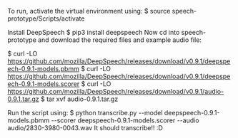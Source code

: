 To run, activate the virtual environment using:
	$ source speech-prototype/Scripts/activate

Install DeepSpeech
    $ pip3 install deepspeech
Now cd into speech-prototype and download the required files and example audio file:


$ curl -LO https://github.com/mozilla/DeepSpeech/releases/download/v0.9.1/deepspeech-0.9.1-models.pbmm
$ curl -LO https://github.com/mozilla/DeepSpeech/releases/download/v0.9.1/deepspeech-0.9.1-models.scorer
$ curl -LO https://github.com/mozilla/DeepSpeech/releases/download/v0.9.1/audio-0.9.1.tar.gz
$ tar xvf audio-0.9.1.tar.gz

Run the script using:
	$ python transcribe.py --model deepspeech-0.9.1-models.pbmm --scorer deepspeech-0.9.1-models.scorer --audio audio/2830-3980-0043.wav
It should transcribe!! :D
